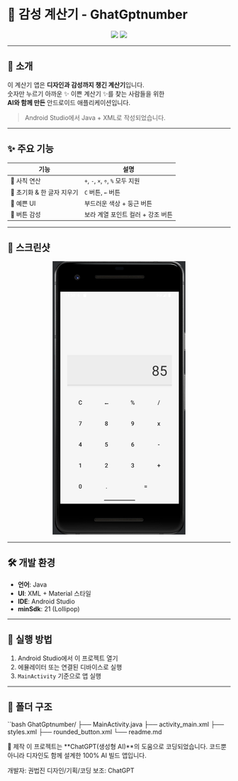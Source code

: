 # 📱 감성 계산기 - GhatGptnumber

<div align="center">
  <img src="https://img.shields.io/badge/AndroidStudio-%233DDC84?style=flat&logo=androidstudio&logoColor=white" />
  <img src="https://img.shields.io/badge/Java-%23ED8B00?style=flat&logo=java&logoColor=white" />
</div>

---

## 🧠 소개

이 계산기 앱은 **디자인과 감성까지 챙긴 계산기**입니다.  
숫자만 누르기 아까운 ✨ 이쁜 계산기 ✨를 찾는 사람들을 위한  
**AI와 함께 만든** 안드로이드 애플리케이션입니다.

> Android Studio에서 Java + XML로 작성되었습니다.

---

## ✨ 주요 기능

| 기능 | 설명 |
|------|------|
| 🔢 사칙 연산 | `+`, `-`, `×`, `÷`, `%` 모두 지원 |
| 🧼 초기화 & 한 글자 지우기 | `C` 버튼, `←` 버튼 |
| 📱 예쁜 UI | 부드러운 색상 + 둥근 버튼 |
| 💜 버튼 감성 | 보라 계열 포인트 컬러 + 강조 버튼 |

---

## 📸 스크린샷

<div align="center">
  <img src="screenshots/screenshot1.png" width="300" />
</div>


---

## 🛠 개발 환경

- **언어**: Java
- **UI**: XML + Material 스타일
- **IDE**: Android Studio
- **minSdk**: 21 (Lollipop)

---

## 🚀 실행 방법

1. Android Studio에서 이 프로젝트 열기  
2. 에뮬레이터 또는 연결된 디바이스로 실행  
3. `MainActivity` 기준으로 앱 실행

---

## 📁 폴더 구조

``bash
GhatGptnumber/
├── MainActivity.java
├── activity_main.xml
├── styles.xml
├── rounded_button.xml
└── readme.md

🤖 제작
이 프로젝트는 **ChatGPT(생성형 AI)**의 도움으로 코딩되었습니다.
코드뿐 아니라 디자인도 함께 설계한 100% AI 빌드 앱입니다.

개발자: 권법진
디자인/기획/코딩 보조: ChatGPT
